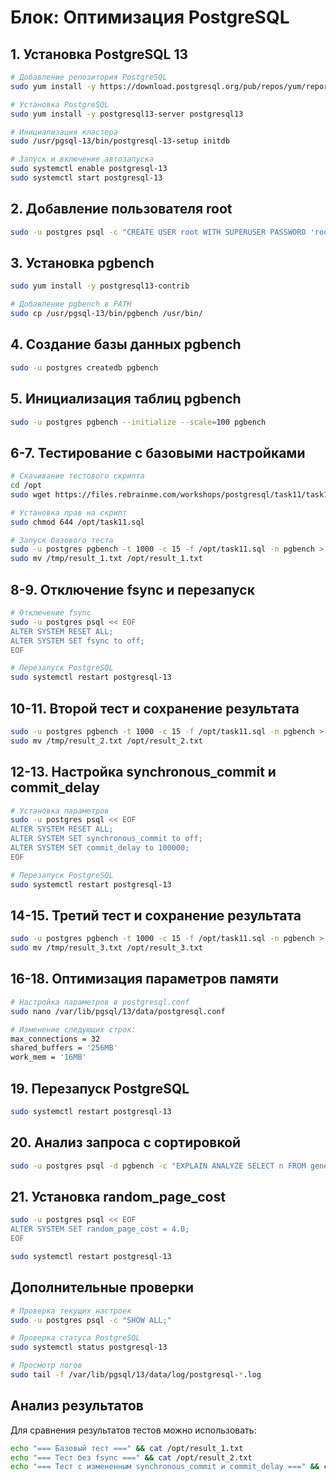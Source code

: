 # Блок: Оптимизация PostgreSQL

## 1. Установка PostgreSQL 13
```bash
# Добавление репозитория PostgreSQL
sudo yum install -y https://download.postgresql.org/pub/repos/yum/reporpms/EL-7-x86_64/pgdg-redhat-repo-latest.noarch.rpm

# Установка PostgreSQL
sudo yum install -y postgresql13-server postgresql13

# Инициализация кластера
sudo /usr/pgsql-13/bin/postgresql-13-setup initdb

# Запуск и включение автозапуска
sudo systemctl enable postgresql-13
sudo systemctl start postgresql-13
```

## 2. Добавление пользователя root
```bash
sudo -u postgres psql -c "CREATE USER root WITH SUPERUSER PASSWORD 'root_password';"
```

## 3. Установка pgbench
```bash
sudo yum install -y postgresql13-contrib

# Добавление pgbench в PATH
sudo cp /usr/pgsql-13/bin/pgbench /usr/bin/
```

## 4. Создание базы данных pgbench
```bash
sudo -u postgres createdb pgbench
```

## 5. Инициализация таблиц pgbench
```bash
sudo -u postgres pgbench --initialize --scale=100 pgbench
```

## 6-7. Тестирование с базовыми настройками
```bash
# Скачивание тестового скрипта
cd /opt
sudo wget https://files.rebrainme.com/workshops/postgresql/task11/task11.sql

# Установка прав на скрипт
sudo chmod 644 /opt/task11.sql

# Запуск базового теста
sudo -u postgres pgbench -t 1000 -c 15 -f /opt/task11.sql -n pgbench > /tmp/result_1.txt
sudo mv /tmp/result_1.txt /opt/result_1.txt
```

## 8-9. Отключение fsync и перезапуск
```bash
# Отключение fsync
sudo -u postgres psql << EOF
ALTER SYSTEM RESET ALL;
ALTER SYSTEM SET fsync to off;
EOF

# Перезапуск PostgreSQL
sudo systemctl restart postgresql-13
```

## 10-11. Второй тест и сохранение результата
```bash
sudo -u postgres pgbench -t 1000 -c 15 -f /opt/task11.sql -n pgbench > /tmp/result_2.txt
sudo mv /tmp/result_2.txt /opt/result_2.txt
```

## 12-13. Настройка synchronous_commit и commit_delay
```bash
# Установка параметров
sudo -u postgres psql << EOF
ALTER SYSTEM RESET ALL;
ALTER SYSTEM SET synchronous_commit to off;
ALTER SYSTEM SET commit_delay to 100000;
EOF

# Перезапуск PostgreSQL
sudo systemctl restart postgresql-13
```

## 14-15. Третий тест и сохранение результата
```bash
sudo -u postgres pgbench -t 1000 -c 15 -f /opt/task11.sql -n pgbench > /tmp/result_3.txt
sudo mv /tmp/result_3.txt /opt/result_3.txt
```

## 16-18. Оптимизация параметров памяти
```bash
# Настройка параметров в postgresql.conf
sudo nano /var/lib/pgsql/13/data/postgresql.conf

# Изменение следующих строк:
max_connections = 32
shared_buffers = '256MB'
work_mem = '16MB'
```

## 19. Перезапуск PostgreSQL
```bash
sudo systemctl restart postgresql-13
```

## 20. Анализ запроса с сортировкой
```bash
sudo -u postgres psql -d pgbench -c "EXPLAIN ANALYZE SELECT n FROM generate_series(1,5) as foo(n) order by n;"
```

## 21. Установка random_page_cost
```bash
sudo -u postgres psql << EOF
ALTER SYSTEM SET random_page_cost = 4.0;
EOF

sudo systemctl restart postgresql-13
```

## Дополнительные проверки

```bash
# Проверка текущих настроек
sudo -u postgres psql -c "SHOW ALL;"

# Проверка статуса PostgreSQL
sudo systemctl status postgresql-13

# Просмотр логов
sudo tail -f /var/lib/pgsql/13/data/log/postgresql-*.log
```

## Анализ результатов

Для сравнения результатов тестов можно использовать:
```bash
echo "=== Базовый тест ===" && cat /opt/result_1.txt
echo "=== Тест без fsync ===" && cat /opt/result_2.txt
echo "=== Тест с измененным synchronous_commit и commit_delay ===" && cat /opt/result_3.txt
``` 